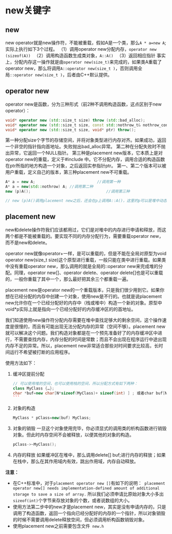 # new关键字



## new

new operator就是new操作符，不能被重载，假如A是一个类，那么`A * a=new A`;实际上执行如下3个过程。 
（1）调用operator new分配内存，`operator new (sizeof(A)) `
（2）调用构造函数生成类对象，`A::A() `
（3）返回相应指针 
事实上，分配内存这一操作就是由`operator new(size_t)`来完成的，如果类A重载了operator new，那么将调用`A::operator new(size_t )`，否则调用全局`::operator new(size_t )`，后者由C++默认提供。 



## operator new

operator new是函数，分为三种形式（前2种不调用构造函数，这点区别于new operator）： 

```c++
void* operator new (std::size_t size) throw (std::bad_alloc); 
void* operator new (std::size_t size, const std::nothrow_t& nothrow_constant) throw(); 
void* operator new (std::size_t size, void* ptr) throw(); 
```

第一种分配size个字节的存储空间，并将对象类型进行内存对齐。如果成功，返回一个非空的指针指向首地址。失败抛出bad_alloc异常。 
第二种在分配失败时不抛出异常，它返回一个NULL指针。 
第三种是placement new版本，它本质上是对operator new的重载，定义于#include <new>中。它不分配内存，调用合适的构造函数在ptr所指的地方构造一个对象，之后返回实参指针ptr。 
第一、第二个版本可以被用户重载，定义自己的版本，第三种placement new不可重载。 

```c++
A* a = new A; 							//调用第一种 
A* a = new(std::nothrow) A; //调用第二种 
new (p)A(); 								//调用第三种 

// new (p)A()调用placement new之后，还会在p上调用A::A()，这里的p可以是堆中动态分配的内存，也可以是栈中缓冲。 
```



## placement new

new和delete操作符我们应该都用过，它们是对堆中的内存进行申请和释放，而这两个都是不能被重载的。要实现不同的内存分配行为，需要重载operator new，而不是new和delete。

operator new就像operator+一样，是可以重载的，但是不能在全局对原型为void operator new(size_t size)这个原型进行重载，一般只能在类中进行重载。如果类中没有重载operator new，那么调用的就是全局的::operator new来完成堆的分配。同理，operator new[]、operator delete、operator delete[]也是可以重载的，一般你重载了其中一个，那么最好把其余三个都重载一遍。

placement new是operator new的一个重载版本，只是我们很少用到它。如果你想在已经分配的内存中创建一个对象，使用new是不行的。也就是说placement new允许你在一个已经分配好的内存中（栈或堆中）构造一个新的对象。原型中void*p实际上就是指向一个已经分配好的内存缓冲区的的首地址。

我们知道使用new操作符分配内存需要在堆中查找足够大的剩余空间，这个操作速度是很慢的，而且有可能出现无法分配内存的异常（空间不够）。placement new就可以解决这个问题。我们构造对象都是在一个预先准备好了的内存缓冲区中进行，不需要查找内存，内存分配的时间是常数；而且不会出现在程序运行中途出现内存不足的异常。所以，placement new非常适合那些对时间要求比较高，长时间运行不希望被打断的应用程序。

使用方法如下：

1. 缓冲区提前分配
	````c++
	// 可以使用堆的空间，也可以使用栈的空间，所以分配方式有如下两种：
	class MyClass {…};
	char *buf=new char[N*sizeof(MyClass)+ sizeof(int) ] ; 或者char buf[N*sizeof(MyClass)+ sizeof(int) ];
	```

2. 对象的构造
   ```c++
   MyClass * pClass=new(buf) MyClass;
   ```

3. 对象的销毁
   一旦这个对象使用完毕，你必须显式的调用类的析构函数进行销毁对象。但此时内存空间不会被释放，以便其他的对象的构造。
   ```c++
   pClass->~MyClass();
   ```

4. 内存的释放
   如果缓冲区在堆中，那么调用delete[] buf;进行内存的释放；如果在栈中，那么在其作用域内有效，跳出作用域，内存自动释放。

**注意：**

- 在C++标准中，对于`placement operator new []`有如下的说明：` placement operator new[] needs implementation-defined amount of additional storage to save a size of array.` 所以我们必须申请比原始对象大小多出`sizeof(int)`个字节来存放对象的个数，或者说数组的大小。
- 使用方法第二步中的new才是placement new，其实是没有申请内存的，只是调用了构造函数，返回一个指向已经分配好的内存的一个指针，所以对象销毁的时候不需要调用delete释放空间，但必须调用析构函数销毁对象。
- 使用placement new之前需要包含文件` new.h`

